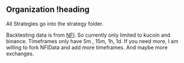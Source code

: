 ## Organization !heading

All Strategies go into the strategy folder.

Backtesting data is from [NFI](https://github.com/iterativv/NostalgiaForInfinity). So currently only limited to kucoin and binance. Timeframes only have 5m , 15m, 1h, 1d. If you need more, I am willing to fork NFIData and add more timeframes. And maybe more exchanges. 

